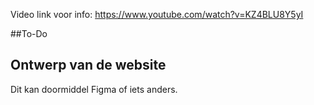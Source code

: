 Video link voor info: https://www.youtube.com/watch?v=KZ4BLU8Y5yI

##To-Do
## Ontwerp van de website
Dit kan doormiddel Figma of iets anders.
